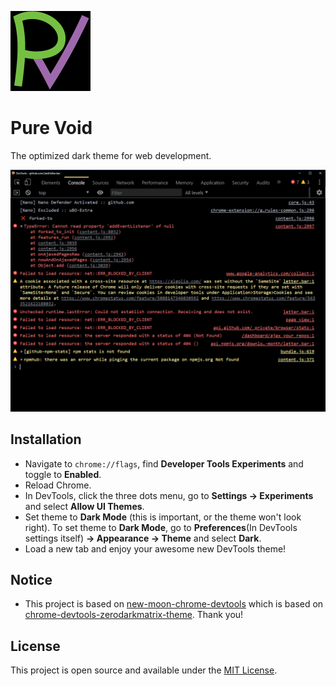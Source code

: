 ![Logo](theme-extension/images/icon128.png)

# Pure Void

The optimized dark theme for web development.

![Screenshot](screenshot.png)

## Installation

- Navigate to `chrome://flags`, find **Developer Tools Experiments** and toggle to **Enabled**.
- Reload Chrome.
- In DevTools, click the three dots menu, go to **Settings -> Experiments** and select **Allow UI Themes**.
- Set theme to **Dark Mode** (this is important, or the theme won't look right).
  To set theme to **Dark Mode**, go to **Preferences**(In DevTools settings itself) **-> Appearance -> Theme** and select **Dark**.
- Load a new tab and enjoy your awesome new DevTools theme!

## Notice

- This project is based on [new-moon-chrome-devtools](https://github.com/taniarascia/new-moon-chrome-devtools) which is based on [chrome-devtools-zerodarkmatrix-theme](https://github.com/mauricecruz/chrome-devtools-zerodarkmatrix-theme). Thank you!

## License

This project is open source and available under the [MIT License](LICENSE).

